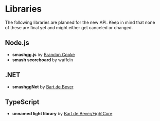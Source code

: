 # Libraries
The following libraries are planned for the new API. Keep in mind that none of these are final yet and might either get canceled or changed.

## Node.js

- **smashgg.js** by [Brandon Cooke](https://github.com/BrandonCookeDev/)
- **smash scoreboard** by waffeln

## .NET

- **smashggNet** by [Bart de Bever](https://github.com/bartdebever/)

## TypeScript

- **unnamed light library** by [Bart de Bever/FightCore](https://github.com/BrandonCookeDev/)
